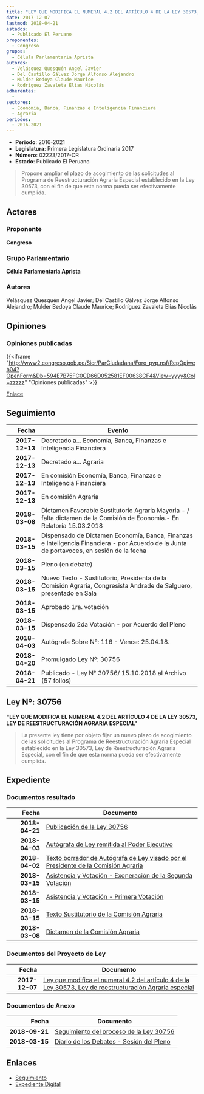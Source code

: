 ```yaml
---
title: "LEY QUE MODIFICA EL NUMERAL 4.2 DEL ARTÍCULO 4 DE LA LEY 30573, LEY DE REESTRUCTURACIÓN AGRARIA ESPECIAL"
date: 2017-12-07
lastmod: 2018-04-21
estados: 
  - Publicado El Peruano
proponentes: 
  - Congreso
grupos: 
  - Célula Parlamentaria Aprista
autores: 
  - Velásquez Quesquén Angel Javier
  - Del Castillo Gálvez Jorge Alfonso Alejandro
  - Mulder Bedoya Claude Maurice
  - Rodríguez Zavaleta Elías Nicolás
adherentes: 
  - 
sectores: 
  - Economía, Banca, Finanzas e Inteligencia Financiera
  - Agraria
periodos: 
  - 2016-2021
---
```


- **Periodo**: 2016-2021
- **Legislatura**: Primera Legislatura Ordinaria 2017
- **Número**: 02223/2017-CR
- **Estado**: Publicado El Peruano

> Propone ampliar el plazo de acogimiento de las solicitudes al Programa de Reestructuración Agraria Especial establecido en la Ley 30573, con el fin de que esta norma pueda ser efectivamente cumplida.


## Actores

### Proponente

**Congreso**

### Grupo Parlamentario

**Célula Parlamentaria Aprista**

### Autores

Velásquez Quesquén Angel Javier; Del Castillo Gálvez Jorge Alfonso Alejandro; Mulder Bedoya Claude Maurice; Rodríguez Zavaleta Elías Nicolás


## Opiniones

### Opiniones publicadas

{{<iframe "http://www2.congreso.gob.pe/Sicr/ParCiudadana/Foro_pvp.nsf/RepOpiweb04?OpenForm&Db=594E7B75FC0CD66D052581EF00638CF4&View=yyyy&Col=zzzzz" "Opiniones publicadas" >}}

[Enlace](http://www2.congreso.gob.pe/Sicr/ParCiudadana/Foro_pvp.nsf/RepOpiweb04?OpenForm&Db=594E7B75FC0CD66D052581EF00638CF4&View=yyyy&Col=zzzzz)

## Seguimiento

| Fecha | Evento |
|------:|--------|
| **2017-12-13** | Decretado a... Economía, Banca, Finanzas e Inteligencia Financiera|
| **2017-12-13** | Decretado a... Agraria|
| **2017-12-13** | En comisión Economía, Banca, Finanzas e Inteligencia Financiera|
| **2017-12-13** | En comisión Agraria|
| **2018-03-08** | Dictamen Favorable Sustitutorio Agraria Mayoria - / falta dictamen de la Comisión de Economía.- En Relatoría 15.03.2018|
| **2018-03-15** | Dispensado de Dictamen Economía, Banca, Finanzas e Inteligencia Financiera - por Acuerdo de la Junta de portavoces, en sesión de la fecha|
| **2018-03-15** | Pleno (en debate)|
| **2018-03-15** | Nuevo Texto - Sustitutorio, Presidenta de la Comisión Agraria, Congresista Andrade de Salguero, presentado en Sala|
| **2018-03-15** | Aprobado 1ra. votación|
| **2018-03-15** | Dispensado 2da Votación - por Acuerdo del Pleno|
| **2018-04-03** | Autógrafa Sobre Nº: 116 - Vence: 25.04.18.|
| **2018-04-20** | Promulgado Ley Nº: 30756|
| **2018-04-21** | Publicado - Ley N° 30756/ 15.10.2018 al Archivo (57 folios)|

## Ley Nº: 30756

**"LEY QUE MODIFICA EL NUMERAL 4.2 DEL ARTÍCULO 4 DE LA LEY 30573, LEY DE REESTRUCTURACIÓN AGRARIA ESPECIAL"**

> La presente ley tiene por objeto fijar un nuevo plazo de acogimiento de las solicitudes al Programa de Reestructuración Agraria Especial establecido en la Ley 30573, Ley de Reestructuración Agraria Especial, con el fin de que esta norma pueda ser efectivamente cumplida.


## Expediente


### Documentos resultado

| Fecha | Documento |
|------:|--------|
| **2018-04-21** | [Publicación de la Ley 30756](http://www.leyes.congreso.gob.pe/Documentos/2016_2021/ADLP/Normas_Legales/30756-LEY.pdf) |
| **2018-04-03** | [Autógrafa de Ley remitida al Poder Ejecutivo](http://www.leyes.congreso.gob.pe/Documentos/2016_2021/ADLP/Texto_Aprobado/AU0222320180403.pdf) |
| **2018-04-02** | [Texto borrador de Autógrafa de Ley visado por el Presidente de la Comisión Agraria](http://www.leyes.congreso.gob.pe/Documentos/2016_2021/Texto_Borrador_de_Autografa/BAU0222320180402.PDF) |
| **2018-03-15** | [Asistencia y Votación - Exoneración de la Segunda Votación](http://www.leyes.congreso.gob.pe/Documentos/2016_2021/Asistencia_y_Votacion/Proyectos_de_Ley/Exoneracion_de_Segunda_Votacion/ESV0222320180315.pdf) |
| **2018-03-15** | [Asistencia y Votación - Primera Votación](http://www.leyes.congreso.gob.pe/Documentos/2016_2021/Asistencia_y_Votacion/Proyectos_de_Ley/AV0222320180315.pdf) |
| **2018-03-15** | [Texto Sustitutorio de la Comisión Agraria](http://www.leyes.congreso.gob.pe/Documentos/2016_2021/Texto_Sustitutorio/Proyectos_de_Ley/TS0222320180315.PDF) |
| **2018-03-08** | [Dictamen de la Comisión Agraria](http://www.leyes.congreso.gob.pe/Documentos/2016_2021/Dictamenes/Proyectos_de_Ley/02223DC01MAY20180308.pdf) |

### Documentos del Proyecto de Ley

| Fecha | Documento |
|------:|--------|
| **2017-12-07** | [Ley que modifica el numeral 4.2 del artículo 4 de la Ley 30573, Ley de reestructuración Agraria especial](http://www.leyes.congreso.gob.pe/Documentos/2016_2021/Proyectos_de_Ley_y_de_Resoluciones_Legislativas/PL0222320171207.pdf) |

### Documentos de Anexo

| Fecha | Documento |
|------:|--------|
| **2018-09-21** | [Seguimiento del proceso de la Ley 30756](http://www.leyes.congreso.gob.pe/Documentos/2016_2021/Seguimiento_de_Proyectos_de_Ley/02223PL20180921.PDF) |
| **2018-03-15** | [Diario de los Debates - Sesión del Pleno](http://www.leyes.congreso.gob.pe/Documentos/2016_2021/ADLP/Diario_Debates/30756-TDD.pdf) |

## Enlaces 

- [Seguimiento](http://www2.congreso.gob.pe/Sicr/TraDocEstProc/CLProLey2016.nsf/f7fff46988ca05b1052578e100829cc7/3cf5202254ea0405052581ef00659fca?OpenDocument)
- [Expediente Digital](http://www2.congreso.gob.pe/Sicr/TraDocEstProc/CLProLey2016.nsf/f7fff46988ca05b1052578e100829cc7/3cf5202254ea0405052581ef00659fca?OpenDocument&Click=05257FB7005EB655.eb71d0cf91d8294e05256cdf006b5706/$Body/0.1C6C)
